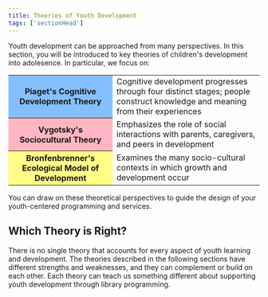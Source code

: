 ```yaml
---
title: Theories of Youth Development
tags: ['sectionHead']
---
```


Youth development can be approached from many perspectives. In this section, you will be introduced to key theories of children's development into adolesence. In particular, we focus on:

<table class="updatedcolor">
	<tr><th bgcolor="#85c0fe">Piaget's Cognitive Development Theory</th><td>Cognitive development progresses through four distinct stages; people construct knowledge and meaning from their experiences</td></tr>
	<tr><th bgcolor="lightpink">Vygotsky's Sociocultural Theory</th><td>Emphasizes the role of social interactions with parents, caregivers, and peers in development</td></tr>
	<tr><th bgcolor="#fffd86">Bronfenbrenner's Ecological Model of Development</th><td>Examines the many socio-cultural contexts in which growth and development occur</td></tr>
</table>


You can draw on these theoretical perspectives to guide the design of your youth-centered programming and services.

## Which Theory is Right?

There is no single theory that accounts for every aspect of youth learning and development. The theories described in the following sections have different strengths and weaknesses, and they can complement or build on each other. Each theory can teach us something different about supporting youth development through library programming.
